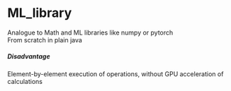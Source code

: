 # ML_library
Analogue to Math and ML libraries like numpy or pytorch  
From scratch in plain java  
##### Disadvantage  
Element-by-element execution of operations, without GPU acceleration of calculations
